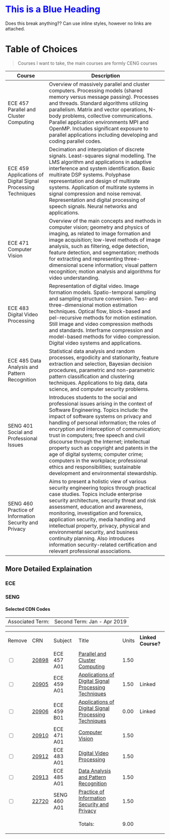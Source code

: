 <!-- TITLE: 4 B Classes -->
<!-- SUBTITLE: Summary of classes I took for UVIC 4B -->


<h1 style="color:blue;">This is a Blue Heading</h1>

Does this break anything?? Can use inline styles, however no links are attached.

# Table of Choices

> Courses I want to take, the main courses are formly CENG courses

| Course | Description |
| ---        |  ---             |
| ECE 457 Parallel and Cluster Computing | Overview of massively parallel and cluster computers. Processing models (shared memory versus message passing). Processes and threads. Standard algorithms utilizing parallelism. Matrix and vector operations, N-body problems, collective communications. Parallel application environments MPI and OpenMP. Includes significant exposure to parallel applications including developing and coding parallel codes. |
| ECE 459 Applications of Digital Signal Processing Techniques | Decimation and interpolation of discrete signals. Least-squares signal modelling. The LMS algorithm and applications in adaptive interference and system identification. Basic multirate DSP systems. Polyphase representation and design of multirate systems. Application of multirate systems in signal compression and noise removal. Representation and digital processing of speech signals. Neural networks and applications.|
| ECE 471 Computer Vision | Overview of the main concepts and methods in computer vision; geometry and physics of imaging, as related to image formation and image acquisition; low-level methods of image analysis, such as filtering, edge detection, feature detection, and segmentation; methods for extracting and representing three-dimensional scene information; visual pattern recognition; motion analysis and algorithms for video understanding. |
| ECE 483 Digital Video Processing | Representation of digital video. Image formation models. Spatio-temporal sampling and sampling structure conversion. Two- and three-dimensional motion estimation techniques. Optical flow, block-based and pel-recursive methods for motion estimation. Still image and video compression methods and standards. Interframe compression and model-based methods for video compression. Digital video systems and applications. |
| ECE 485 Data Analysis and Pattern Recognition |Statistical data analysis and random processes, ergodicity and stationarity, feature extraction and selection, Bayesian decision procedures, parametric and non-parametric pattern classification and clustering techniques. Applications to big data, data science, and computer security problems. |
| SENG 401 Social and Professional Issues| Introduces students to the social and professional issues arising in the context of Software Engineering. Topics include: the impact of software systems on privacy and handling of personal information; the roles of encryption and interception of communication; trust in computers; free speech and civil discourse through the Internet; intellectual property such as copyright and patents in the age of digital systems; computer crime; computers in the workplace; professional ethics and responsibilities; sustainable development and environmental stewardship.|
|   SENG 460 Practice of Information Security and Privacy | Aims to present a holistic view of various security engineering topics through practical case studies. Topics include enterprise security architecture, security threat and risk assessment, education and awareness, monitoring, investigation and forensics, application security, media handling and intellectual property, privacy, physical and environmental security, and business continuity planning. Also introduces information security-related certification and relevant professional associations. |
## More Detailed Explaination
### ECE

### SENG


#### Selected CDN Codes

<table class="dataentrytable">
<tbody><tr>
<td class="delabel" scope="row">Associated Term:</td>
<td class="dedefault">Second Term: Jan - Apr 2019</td>
</tr>
</tbody></table>

<table class="dataentrytable">
<tbody><tr>
<td class="delabel" scope="row">Remove</td>
<td class="delabel" scope="row">CRN</td>
<td class="delabel" scope="row">Subject</td>
<td class="delabel" scope="row">Title</td>
<td class="delabel" scope="row"><p class="rightaligntext">Units</p></td>
<td class="delabel" scope="row"><b>Linked Course?</b></td>
</tr>
<tr>
<td class="dedefault">
<input type="checkbox" name="drop_action" value="20898" id="drop_id1">
</td><td nowrap="nowrap" class="dedefault"><span class="fieldnormaltext"><a href="/BAN1P/bwysched.p_display_course?wsea_code=CRED&amp;term_code=201901&amp;session_id=832451&amp;crn=20898&amp;form_code=CALLTIME" onmouseover="window.status='Display Course Details';  return true" onfocus="window.status='Display Course Details';  return true" onmouseout="window.status='';  return true" onblur="window.status='';  return true">20898</a></span></td>
<td class="dedefault">ECE 457 A01</td>
<td class="dedefault"><span class="fieldnormaltext"><a href="/BAN1P/bwysched.p_display_course?wsea_code=CRED&amp;term_code=201901&amp;session_id=832451&amp;crn=20898&amp;form_code=CALLTIME" onmouseover="window.status='Display Course Details';  return true" onfocus="window.status='Display Course Details';  return true" onmouseout="window.status='';  return true" onblur="window.status='';  return true">Parallel and Cluster Computing</a></span></td>
<td class="dedefault"><p class="rightaligntext">  1.50</p></td>
<td class="dedefault">&nbsp;</td>
</tr>
<tr>
<td class="dedefault">
<input type="checkbox" name="drop_action" value="20905" id="drop_id2">
</td><td nowrap="nowrap" class="dedefault"><span class="fieldnormaltext"><a href="/BAN1P/bwysched.p_display_course?wsea_code=CRED&amp;term_code=201901&amp;session_id=832451&amp;crn=20905&amp;form_code=CALLTIME" onmouseover="window.status='Display Course Details';  return true" onfocus="window.status='Display Course Details';  return true" onmouseout="window.status='';  return true" onblur="window.status='';  return true">20905</a></span></td>
<td class="dedefault">ECE 459 A01</td>
<td class="dedefault"><span class="fieldnormaltext"><a href="/BAN1P/bwysched.p_display_course?wsea_code=CRED&amp;term_code=201901&amp;session_id=832451&amp;crn=20905&amp;form_code=CALLTIME" onmouseover="window.status='Display Course Details';  return true" onfocus="window.status='Display Course Details';  return true" onmouseout="window.status='';  return true" onblur="window.status='';  return true">Applications of Digital Signal Processing Techniques</a></span></td>
<td class="dedefault"><p class="rightaligntext">  1.50</p></td>
<td class="dedefault">Linked</td>
</tr>
<tr>
<td class="dedefault">
<input type="checkbox" name="drop_action" value="20906" id="drop_id3">
</td><td nowrap="nowrap" class="dedefault"><span class="fieldnormaltext"><a href="/BAN1P/bwysched.p_display_course?wsea_code=CRED&amp;term_code=201901&amp;session_id=832451&amp;crn=20906&amp;form_code=CALLTIME" onmouseover="window.status='Display Course Details';  return true" onfocus="window.status='Display Course Details';  return true" onmouseout="window.status='';  return true" onblur="window.status='';  return true">20906</a></span></td>
<td class="dedefault">ECE 459 B01</td>
<td class="dedefault"><span class="fieldnormaltext"><a href="/BAN1P/bwysched.p_display_course?wsea_code=CRED&amp;term_code=201901&amp;session_id=832451&amp;crn=20906&amp;form_code=CALLTIME" onmouseover="window.status='Display Course Details';  return true" onfocus="window.status='Display Course Details';  return true" onmouseout="window.status='';  return true" onblur="window.status='';  return true">Applications of Digital Signal Processing Techniques</a></span></td>
<td class="dedefault"><p class="rightaligntext">  0.00</p></td>
<td class="dedefault">Linked</td>
</tr>
<tr>
<td class="dedefault">
<input type="checkbox" name="drop_action" value="20910" id="drop_id4">
</td><td nowrap="nowrap" class="dedefault"><span class="fieldnormaltext"><a href="/BAN1P/bwysched.p_display_course?wsea_code=CRED&amp;term_code=201901&amp;session_id=832451&amp;crn=20910&amp;form_code=CALLTIME" onmouseover="window.status='Display Course Details';  return true" onfocus="window.status='Display Course Details';  return true" onmouseout="window.status='';  return true" onblur="window.status='';  return true">20910</a></span></td>
<td class="dedefault">ECE 471 A01</td>
<td class="dedefault"><span class="fieldnormaltext"><a href="/BAN1P/bwysched.p_display_course?wsea_code=CRED&amp;term_code=201901&amp;session_id=832451&amp;crn=20910&amp;form_code=CALLTIME" onmouseover="window.status='Display Course Details';  return true" onfocus="window.status='Display Course Details';  return true" onmouseout="window.status='';  return true" onblur="window.status='';  return true">Computer Vision</a></span></td>
<td class="dedefault"><p class="rightaligntext">  1.50</p></td>
<td class="dedefault">&nbsp;</td>
</tr>
<tr>
<td class="dedefault">
<input type="checkbox" name="drop_action" value="20912" id="drop_id5">
</td><td nowrap="nowrap" class="dedefault"><span class="fieldnormaltext"><a href="/BAN1P/bwysched.p_display_course?wsea_code=CRED&amp;term_code=201901&amp;session_id=832451&amp;crn=20912&amp;form_code=CALLTIME" onmouseover="window.status='Display Course Details';  return true" onfocus="window.status='Display Course Details';  return true" onmouseout="window.status='';  return true" onblur="window.status='';  return true">20912</a></span></td>
<td class="dedefault">ECE 483 A01</td>
<td class="dedefault"><span class="fieldnormaltext"><a href="/BAN1P/bwysched.p_display_course?wsea_code=CRED&amp;term_code=201901&amp;session_id=832451&amp;crn=20912&amp;form_code=CALLTIME" onmouseover="window.status='Display Course Details';  return true" onfocus="window.status='Display Course Details';  return true" onmouseout="window.status='';  return true" onblur="window.status='';  return true">Digital Video Processing</a></span></td>
<td class="dedefault"><p class="rightaligntext">  1.50</p></td>
<td class="dedefault">&nbsp;</td>
</tr>
<tr>
<td class="dedefault">
<input type="checkbox" name="drop_action" value="20913" id="drop_id6">
</td><td nowrap="nowrap" class="dedefault"><span class="fieldnormaltext"><a href="/BAN1P/bwysched.p_display_course?wsea_code=CRED&amp;term_code=201901&amp;session_id=832451&amp;crn=20913&amp;form_code=CALLTIME" onmouseover="window.status='Display Course Details';  return true" onfocus="window.status='Display Course Details';  return true" onmouseout="window.status='';  return true" onblur="window.status='';  return true">20913</a></span></td>
<td class="dedefault">ECE 485 A01</td>
<td class="dedefault"><span class="fieldnormaltext"><a href="/BAN1P/bwysched.p_display_course?wsea_code=CRED&amp;term_code=201901&amp;session_id=832451&amp;crn=20913&amp;form_code=CALLTIME" onmouseover="window.status='Display Course Details';  return true" onfocus="window.status='Display Course Details';  return true" onmouseout="window.status='';  return true" onblur="window.status='';  return true">Data Analysis and Pattern Recognition</a></span></td>
<td class="dedefault"><p class="rightaligntext">  1.50</p></td>
<td class="dedefault">&nbsp;</td>
</tr>
<tr>
<td class="dedefault">
<input type="checkbox" name="drop_action" value="22720" id="drop_id7">
</td><td nowrap="nowrap" class="dedefault"><span class="fieldnormaltext"><a href="/BAN1P/bwysched.p_display_course?wsea_code=CRED&amp;term_code=201901&amp;session_id=832451&amp;crn=22720&amp;form_code=CALLTIME" onmouseover="window.status='Display Course Details';  return true" onfocus="window.status='Display Course Details';  return true" onmouseout="window.status='';  return true" onblur="window.status='';  return true">22720</a></span></td>
<td class="dedefault">SENG 460 A01</td>
<td class="dedefault"><span class="fieldnormaltext"><a href="/BAN1P/bwysched.p_display_course?wsea_code=CRED&amp;term_code=201901&amp;session_id=832451&amp;crn=22720&amp;form_code=CALLTIME" onmouseover="window.status='Display Course Details';  return true" onfocus="window.status='Display Course Details';  return true" onmouseout="window.status='';  return true" onblur="window.status='';  return true">Practice of Information Security and Privacy</a></span></td>
<td class="dedefault"><p class="rightaligntext">  1.50</p></td>
<td class="dedefault">&nbsp;</td>
</tr>
<input type="hidden" name="drop_action" value="dummy">
<tr><td class="dedefault">&nbsp;</td>
<td class="dedefault">&nbsp;</td>
<td class="dedefault">&nbsp;</td>
<td class="dedefault"><span class="fieldmediumtextbold">Totals:</span></td>
<td class="dedefault"><p class="rightaligntext">  9.00</p></td>
<td class="dedefault">&nbsp;</td>
</tr></tbody></table>
